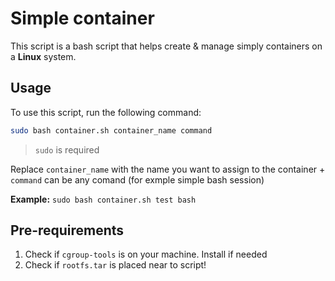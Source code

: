 # Simple container

This script is a bash script that helps create & manage simply  containers on a **Linux** system.

## Usage

To use this script, run the following command:

```bash
sudo bash container.sh container_name command
```
> `sudo` is required

Replace `container_name` with the name you want to assign to the container + `command` can be any comand (for exmple simple bash session)

**Example:** `sudo bash container.sh test bash`

## Pre-requirements
1. Check if `cgroup-tools` is on your machine. Install if needed
2. Check if `rootfs.tar` is placed near to script!
